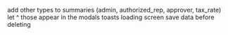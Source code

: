 add other types to summaries (admin, authorized_rep, approver, tax_rate)
let ^ those appear in the modals
toasts
loading screen
save data before deleting